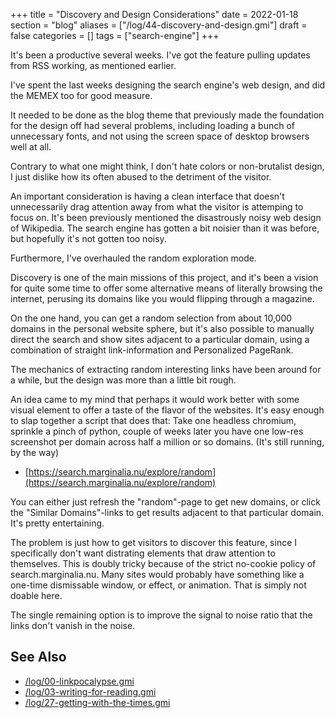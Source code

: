 +++
title = "Discovery and Design Considerations"
date = 2022-01-18
section = "blog"
aliases = ["/log/44-discovery-and-design.gmi"]
draft = false
categories = []
tags = ["search-engine"]
+++


It's been a productive several weeks. I've got the feature pulling updates from RSS working, as mentioned earlier. 

I've spent the last weeks designing the search engine's web design, and did the MEMEX too for good measure. 

It needed to be done as the blog theme that previously made the foundation for the design off had several problems, including loading a bunch of unnecessary fonts, and not using the screen space of desktop browsers well at all. 

Contrary to what one might think, I don't hate colors or non-brutalist design, I just dislike how its often abused to the detriment of the visitor.

An important consideration is having a clean interface that doesn't unnecessarily drag attention away from what the visitor is attemping to focus on. It's been previously mentioned the disastrously noisy web design of Wikipedia. The search engine has gotten a bit noisier than it was before, but hopefully it's not gotten too noisy. 

Furthermore, I've overhauled the random exploration mode. 

Discovery is one of the main missions of this project, and it's been a vision for quite some time to offer some alternative means of literally browsing the internet, perusing its domains like you would flipping through a magazine. 

On the one hand, you can get a random selection from about 10,000 domains in the personal website sphere, but it's also possible to manually direct the search and show sites adjacent to a particular domain, using a combination of straight link-information and Personalized PageRank.

The mechanics of extracting random interesting links have been around for a while, but the design was more than a little bit rough. 

An idea came to my mind that perhaps it would work better with some visual element to offer a taste of the flavor of the websites. It's easy enough to slap together a script that does that: Take one headless chromium, sprinkle a pinch of python, couple of weeks later you have one low-res screenshot per domain across half a million or so domains. (It's still running, by the way)

* [https://search.marginalia.nu/explore/random](https://search.marginalia.nu/explore/random)

You can either just refresh the "random"-page to get new domains, or click the "Similar Domains"-links to get results adjacent to that particular domain. It's pretty entertaining.

The problem is just how to get visitors to discover this feature, since I specifically don't want distrating elements that draw attention to themselves. This is doubly tricky because of the strict no-cookie policy of search.marginalia.nu. Many sites would probably have something like a one-time dismissable window, or effect, or animation. That is simply not doable here. 

The single remaining option is to improve the signal to noise ratio that the links don't vanish in the noise.

## See Also

* [/log/00-linkpocalypse.gmi](/log/00-linkpocalypse.gmi)
* [/log/03-writing-for-reading.gmi](/log/03-writing-for-reading.gmi)
* [/log/27-getting-with-the-times.gmi](/log/27-getting-with-the-times.gmi)

